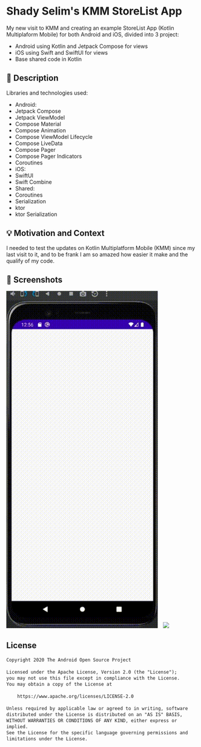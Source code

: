 # Shady Selim's KMM StoreList App
My new visit to KMM and creating an example StoreList App (Kotlin Multiplaform Mobile) for both Android and iOS, divided into 3 project:
 - Android using Kotlin and Jetpack Compose for views
 - iOS using Swift and SwiftUI for views
 - Base shared code in Kotlin

## :scroll: Description
Libraries and technologies used:
 - Android:
  - Jetpack Compose
  - Jetpack ViewModel
  - Compose Material
  - Compose Animation
  - Compose ViewModel Lifecycle
  - Compose LiveData
  - Compose Pager
  - Compose Pager Indicators
  - Coroutines
 - iOS:
  - SwiftUI
  - Swift Combine
 - Shared: 
  - Coroutines
  - Serialization
  - ktor
  - ktor Serialization

## :bulb: Motivation and Context
I needed to test the updates on Kotlin Multiplatform Mobile (KMM) since my last visit to it, and to be frank I am so amazed how easier it make and the qualify of my code.

## :camera_flash: Screenshots
<img src="/KMM_Android.gif" width="400">&emsp;<img src="/KMM_iOS.gif" width="400">

## License
```
Copyright 2020 The Android Open Source Project

Licensed under the Apache License, Version 2.0 (the "License");
you may not use this file except in compliance with the License.
You may obtain a copy of the License at

    https://www.apache.org/licenses/LICENSE-2.0

Unless required by applicable law or agreed to in writing, software
distributed under the License is distributed on an "AS IS" BASIS,
WITHOUT WARRANTIES OR CONDITIONS OF ANY KIND, either express or implied.
See the License for the specific language governing permissions and
limitations under the License.
```

